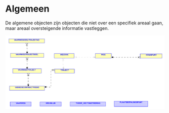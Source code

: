 ﻿# Algemeen

De algemene objecten zijn objecten die niet over een specifiek areaal gaan, maar areaal oversteigende informatie vastleggen.

![Algemeen](algemeen.png)

